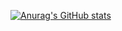 [![Anurag's GitHub stats](https://github-readme-stats.vercel.app/api?username=YomoSK&count_private=true&show_icons=true&theme=onedark&hide=issues,prs,stars&hide_border=true)](https://github.com/anuraghazra/github-readme-stats)

<!--
**YomoSK/YomoSK** is a ✨ _special_ ✨ repository because its `README.md` (this file) appears on your GitHub profile.

Here are some ideas to get you started:

- 🔭 I’m currently working on ...
- 🌱 I’m currently learning ...
- 👯 I’m looking to collaborate on ...
- 🤔 I’m looking for help with ...
- 💬 Ask me about ...
- 📫 How to reach me: ...
- 😄 Pronouns: ...
- ⚡ Fun fact: ...
-->
